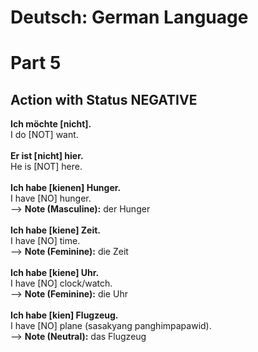 # Deutsch: German Language
# Part 5
## Action with Status NEGATIVE
<b>Ich möchte [nicht].</b><br/>
I do [NOT] want.<br/>
<br/>
<b>Er ist [nicht] hier.</b><br/>
He is [NOT] here.<br/>
<br/>
<b>Ich habe [kienen] Hunger.</b><br/>
I have [NO] hunger.<br/>
--> <b>Note (Masculine):</b> der Hunger<br/>
<br/>
<b>Ich habe [kiene] Zeit.</b><br/>
I have [NO] time.<br/>
--> <b>Note (Feminine):</b> die Zeit<br/>
<br/>
<b>Ich habe [kiene] Uhr.</b><br/>
I have [NO] clock/watch.<br/>
--> <b>Note (Feminine):</b> die Uhr<br/>
<br/>
<b>Ich habe [kien] Flugzeug.</b><br/>
I have [NO] plane (sasakyang panghimpapawid).<br/>
--> <b>Note (Neutral):</b> das Flugzeug<br/>
<br/>
